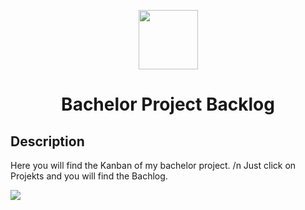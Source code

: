 <p align="center">
  <img src="https://user-images.githubusercontent.com/32516811/111670219-e145b780-8817-11eb-8340-bbca55bbf2c7.png" width="95" height="95" alt="">
</p>

<h1 align="center">Bachelor Project Backlog</h1>

## Description
Here you will find the Kanban of my bachelor project. /n
Just click on Projekts and you will find the Bachlog.

<a href="https://github.com/rennrennrenn/bachelor-backlog/issues" title="Open Issues"><img src="https://github.com/rennrennrenn/bachelor-backlog/issues"></a>
